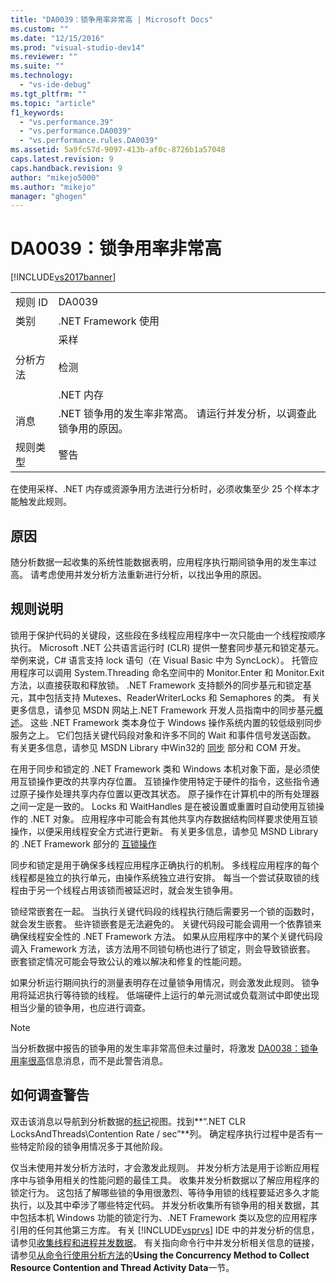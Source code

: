 ```yaml
---
title: "DA0039：锁争用率非常高 | Microsoft Docs"
ms.custom: ""
ms.date: "12/15/2016"
ms.prod: "visual-studio-dev14"
ms.reviewer: ""
ms.suite: ""
ms.technology: 
  - "vs-ide-debug"
ms.tgt_pltfrm: ""
ms.topic: "article"
f1_keywords: 
  - "vs.performance.39"
  - "vs.performance.DA0039"
  - "vs.performance.rules.DA0039"
ms.assetid: 5a9fc57d-9097-413b-af0c-8726b1a57048
caps.latest.revision: 9
caps.handback.revision: 9
author: "mikejo5000"
ms.author: "mikejo"
manager: "ghogen"
---
```

# DA0039：锁争用率非常高
[!INCLUDE[vs2017banner](../code-quality/includes/vs2017banner.md)]

|||  
|-|-|  
|规则 ID|DA0039|  
|类别|.NET Framework 使用|  
|分析方法|采样<br /><br /> 检测<br /><br /> .NET 内存|  
|消息|.NET 锁争用的发生率非常高。  请运行并发分析，以调查此锁争用的原因。|  
|规则类型|警告|  
  
 在使用采样、.NET 内存或资源争用方法进行分析时，必须收集至少 25 个样本才能触发此规则。  
  
## 原因  
 随分析数据一起收集的系统性能数据表明，应用程序执行期间锁争用的发生率过高。  请考虑使用并发分析方法重新进行分析，以找出争用的原因。  
  
## 规则说明  
 锁用于保护代码的关键段，这些段在多线程应用程序中一次只能由一个线程按顺序执行。  Microsoft .NET 公共语言运行时 \(CLR\) 提供一整套同步基元和锁定基元。  举例来说，C\# 语言支持 lock 语句（在 Visual Basic 中为 SyncLock）。  托管应用程序可以调用 System.Threading 命名空间中的 Monitor.Enter 和 Monitor.Exit 方法，以直接获取和释放锁。  .NET Framework 支持额外的同步基元和锁定基元，其中包括支持 Mutexes、ReaderWriterLocks 和 Semaphores 的类。  有关更多信息，请参见 MSDN 网站上.NET Framework 开发人员指南中的同步基元[概述](http://go.microsoft.com/fwlink/?LinkId=177867)。  这些 .NET Framework 类本身位于 Windows 操作系统内置的较低级别同步服务之上。  它们包括关键代码段对象和许多不同的 Wait 和事件信号发送函数。  有关更多信息，请参见 MSDN Library 中Win32的 [同步](http://go.microsoft.com/fwlink/?LinkId=177869) 部分和 COM 开发。  
  
 在用于同步和锁定的 .NET Framework 类和 Windows 本机对象下面，是必须使用互锁操作更改的共享内存位置。  互锁操作使用特定于硬件的指令，这些指令通过原子操作处理共享内存位置以更改其状态。  原子操作在计算机中的所有处理器之间一定是一致的。  Locks 和 WaitHandles 是在被设置或重置时自动使用互锁操作的 .NET 对象。  应用程序中可能会有其他共享内存数据结构同样要求使用互锁操作，以便采用线程安全方式进行更新。  有关更多信息，请参见 MSND Library 的 .NET Framework 部分的 [互锁操作](http://go.microsoft.com/fwlink/?LinkId=177870)  
  
 同步和锁定是用于确保多线程应用程序正确执行的机制。  多线程应用程序的每个线程都是独立的执行单元，由操作系统独立进行安排。  每当一个尝试获取锁的线程由于另一个线程占用该锁而被延迟时，就会发生锁争用。  
  
 锁经常嵌套在一起。  当执行关键代码段的线程执行随后需要另一个锁的函数时，就会发生嵌套。  些许锁嵌套是无法避免的。  关键代码段可能会调用一个依靠锁来确保线程安全性的 .NET Framework 方法。  如果从应用程序中的某个关键代码段调入 Framework 方法，该方法用不同锁句柄也进行了锁定，则会导致锁嵌套。  嵌套锁定情况可能会导致公认的难以解决和修复的性能问题。  
  
 如果分析运行期间执行的测量表明存在过量锁争用情况，则会激发此规则。  锁争用将延迟执行等待锁的线程。  低端硬件上运行的单元测试或负载测试中即使出现相当少量的锁争用，也应进行调查。  
  
> [!NOTE]
>  当分析数据中报告的锁争用的发生率非常高但未过量时，将激发 [DA0038：锁争用率很高](../profiling/da0038-high-rate-of-lock-contentions.md)信息消息，而不是此警告消息。  
  
## 如何调查警告  
 双击该消息以导航到分析数据的[标记](../profiling/marks-view.md)视图。找到**“.NET CLR LocksAndThreads\\Contention Rate \/ sec”**列。  确定程序执行过程中是否有一些特定阶段的锁争用情况多于其他阶段。  
  
 仅当未使用并发分析方法时，才会激发此规则。  并发分析方法是用于诊断应用程序中与锁争用相关的性能问题的最佳工具。  收集并发分析数据以了解应用程序的锁定行为。  这包括了解哪些锁的争用很激烈、等待争用锁的线程要延迟多久才能执行，以及其中牵涉了哪些特定代码。  并发分析收集所有锁争用的相关数据，其中包括本机 Windows 功能的锁定行为、.NET Framework 类以及您的应用程序引用的任何其他第三方库。  有关 [!INCLUDE[vsprvs](../code-quality/includes/vsprvs_md.md)] IDE 中的并发分析的信息，请参见[收集线程和进程并发数据](../profiling/collecting-thread-and-process-concurrency-data.md)。  有关指向命令行中并发分析相关信息的链接，请参见[从命令行使用分析方法](../profiling/using-profiling-methods-to-collect-performance-data-from-the-command-line.md)的**Using the Concurrency Method to Collect Resource Contention and Thread Activity Data**一节。